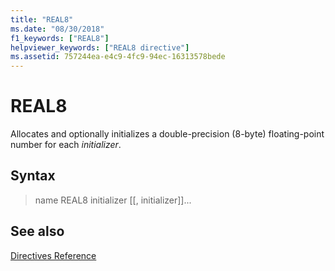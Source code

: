 ```yaml
---
title: "REAL8"
ms.date: "08/30/2018"
f1_keywords: ["REAL8"]
helpviewer_keywords: ["REAL8 directive"]
ms.assetid: 757244ea-e4c9-4fc9-94ec-16313578bede
---
```

# REAL8

Allocates and optionally initializes a double-precision (8-byte) floating-point number for each *initializer*.

## Syntax

> name REAL8 initializer [[, initializer]]...

## See also

[Directives Reference](../../assembler/masm/directives-reference.md)<br/>